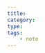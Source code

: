 ```yaml
---
title: 
category: 
type: 
tags:
    - note
---
```


<!--

	title : 笔记名称
	category : 内容类型 [工作，学习，生活，游戏，其他]
	type: 记录类型 [临时记录，归纳整理，随笔小记]
	tags: 笔记标签
		- 标签一
		- 标签二
-->
